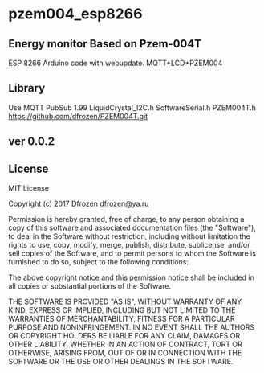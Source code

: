 # pzem004_esp8266
## Energy monitor Based on Pzem-004T

ESP 8266 Arduino code with webupdate. MQTT+LCD+PZEM004

## Library

Use MQTT PubSub 1.99
LiquidCrystal_I2C.h
SoftwareSerial.h
PZEM004T.h https://github.com/dfrozen/PZEM004T.git

## ver 0.0.2

## License
MIT License

Copyright (c) 2017 Dfrozen <dfrozen@ya.ru>

Permission is hereby granted, free of charge, to any person obtaining a copy
of this software and associated documentation files (the "Software"), to deal
in the Software without restriction, including without limitation the rights
to use, copy, modify, merge, publish, distribute, sublicense, and/or sell
copies of the Software, and to permit persons to whom the Software is
furnished to do so, subject to the following conditions:

The above copyright notice and this permission notice shall be included in all
copies or substantial portions of the Software.

THE SOFTWARE IS PROVIDED "AS IS", WITHOUT WARRANTY OF ANY KIND, EXPRESS OR
IMPLIED, INCLUDING BUT NOT LIMITED TO THE WARRANTIES OF MERCHANTABILITY,
FITNESS FOR A PARTICULAR PURPOSE AND NONINFRINGEMENT. IN NO EVENT SHALL THE
AUTHORS OR COPYRIGHT HOLDERS BE LIABLE FOR ANY CLAIM, DAMAGES OR OTHER
LIABILITY, WHETHER IN AN ACTION OF CONTRACT, TORT OR OTHERWISE, ARISING FROM,
OUT OF OR IN CONNECTION WITH THE SOFTWARE OR THE USE OR OTHER DEALINGS IN THE
SOFTWARE.
